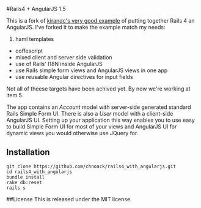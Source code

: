 #Rails4 + AngularJS 1.5

 This is a fork of [kirandc's very good example](https://github.com/kirandc/rails4_crud_with_angularjs) of putting together Rails 4 an AngularJS. I've forked it to make the example match my needs:

 1. haml templates
 * coffescript
 * mixed client and server side validation
 * use of Rails' I18N inside AngularJS
 * use Rails simple form views and AngularJS views in one app
 * use reusable Angular directives for input fields

Not all of theese targets have been achived yet. By now we're working at item 5.

The app contains an _Account_ model with server-side generated standard Rails Simple Form UI. There is also a _User_ model with a client-side AngularJS UI. Setting up your application this way enables you to use easy to build Simple Form UI for most of your views and AngularJS UI for dynamic views you would otherwise use JQuery for.

## Installation

```
git clone https://github.com/chnoack/rails4_with_angularjs.git
cd rails4_with_angularjs
bundle install
rake db:reset
rails s
```


##License
This is released under the MIT license.
